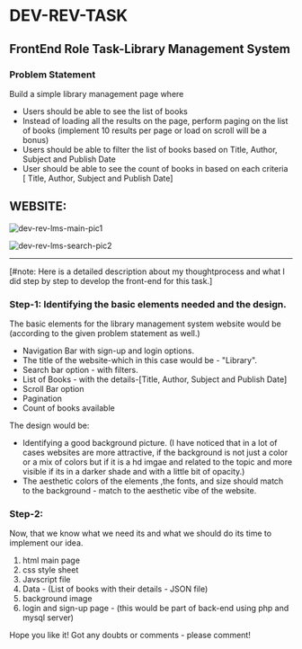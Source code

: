 # DEV-REV-TASK
## FrontEnd Role Task-Library Management System

### Problem Statement
Build a simple library management page where
 - Users should be able to see the list of books
 - Instead of loading all the results on the page, perform paging on the list of books (implement 10 results per page or load on scroll will be a bonus)
 - Users should be able to filter the list of books based on Title, Author, Subject and Publish Date
 - User should be able to see the count of books in based on each criteria [ Title, Author, Subject and Publish Date]
 
 ## WEBSITE:
 ![dev-rev-lms-main-pic1](https://user-images.githubusercontent.com/52729927/205102769-3ac072fd-5935-4092-b7e4-40556048e813.jpg)

 ![dev-rev-lms-search-pic2](https://user-images.githubusercontent.com/52729927/205102962-1f859bd2-cd40-4f94-b851-2cf134a00930.jpg)
 
 -----------------------------------------------------------------------------------------------------------------------------------------------------------------------
 [#note: Here is a detailed description about my thoughtprocess and what I did step by step to develop the front-end for this task.]
 
 ### Step-1: Identifying the basic elements needed and the design.
 
 The basic elements for the library management system website would be (according to the given problem statement as well.)
 - Navigation Bar with sign-up and login options.
 - The title of the website-which in this case would be - "Library".
 - Search bar option - with filters.
 - List of Books - with the details-[Title, Author, Subject and Publish Date]
 - Scroll Bar option
 - Pagination
 - Count of books available
 
 The design would be:
 - Identifying a good background picture. (I have noticed that in a lot of cases websites are more attractive, if the background is not just a color or a mix of colors but if it is a hd imgae and related to the topic and more visible if its in a darker shade and with a little bit of opacity.)
 - The aesthetic colors of the elements ,the fonts, and size should match to the background - match to the aesthetic vibe of the website.
 
 
 
 ### Step-2:
 
 Now, that we know what we need its and what we should do its time to implement our idea.
 
 1. html main page 
 2. css style sheet
 3. Javscript file
 4. Data - (List of books with their details - JSON file)
 5. background image
 6. login and sign-up page - (this would be part of back-end using php and mysql server)
 
 
 Hope you like it!
 Got any doubts or comments - please comment!

 
 


 
 

